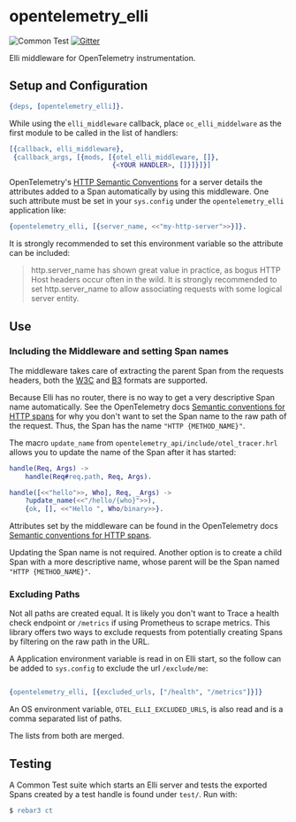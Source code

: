 # opentelemetry_elli

![Common Test](https://github.com/opentelemetry-beam/opentelemetry_elli/workflows/Common%20Test/badge.svg) [![Gitter](https://badges.gitter.im/open-telemetry/opentelemetry-erlang.svg)](https://gitter.im/open-telemetry/opentelemetry-erlang?utm_source=badge&utm_medium=badge&utm_campaign=pr-badge)

Elli middleware for OpenTelemetry instrumentation.

## Setup and Configuration

``` erlang
{deps, [opentelemetry_elli]}.
```

While using the `elli_middleware` callback, place `oc_elli_middelware` as the first module to be called in the list of handlers:

``` erlang
[{callback, elli_middleware},
 {callback_args, [{mods, [{otel_elli_middleware, []},
                          {<YOUR HANDLER>, []}]}]}]
```



OpenTelemetry's [HTTP Semantic Conventions](https://github.com/open-telemetry/opentelemetry-specification/blob/master/specification/data-http.md#http-server) for a server details the attributes added to a Span automatically by using this middleware. One such attribute must be set in your `sys.config` under the `opentelemetry_elli` application like:

``` erlang
{opentelemetry_elli, [{server_name, <<"my-http-server">>}]}.
```

It is strongly recommended to set this environment variable so the attribute can be included:

> http.server_name has shown great value in practice, as bogus HTTP Host headers occur often in the wild. It is strongly recommended to set http.server_name to allow associating requests with some logical server entity.

## Use

### Including the Middleware and setting Span names

The middleware takes care of extracting the parent Span from the requests
headers, both the [W3C](https://w3c.github.io/trace-context/) and [B3](https://github.com/openzipkin/b3-propagation) formats are supported.

Because Elli has no router, there is no way to get a very descriptive Span
name automatically. See the OpenTelemetry docs [Semantic conventions for HTTP spans](https://github.com/open-telemetry/opentelemetry-specification/blob/master/specification/data-http.md#name) for
why you don't want to set the Span name to the raw path of the request. Thus,
the Span has the name `"HTTP {METHOD_NAME}"`.

The macro `update_name` from `opentelemetry_api/include/otel_tracer.hrl` allows you
to update the name of the Span after it has started:

``` erlang
handle(Req, Args) ->
    handle(Req#req.path, Req, Args).

handle([<<"hello">>, Who], Req, _Args) ->
    ?update_name(<<"/hello/{who}">>),
    {ok, [], <<"Hello ", Who/binary>>}.
```

Attributes set by the middleware can be found in the OpenTelemetry docs [Semantic
conventions for HTTP spans](https://github.com/open-telemetry/opentelemetry-specification/blob/master/specification/data-http.md).

Updating the Span name is not required. Another option is to create a child Span
with a more descriptive name, whose parent will be the Span named `"HTTP
{METHOD_NAME}"`.

### Excluding Paths

Not all paths are created equal. It is likely you don't want to Trace a health
check endpoint or `/metrics` if using Prometheus to scrape metrics. This
library offers two ways to exclude requests from potentially creating Spans by
filtering on the raw path in the URL.

A Application environment variable is read in on Elli start, so the follow can
be added to `sys.config` to exclude the url `/exclude/me`:

``` erlang

{opentelemetry_elli, [{excluded_urls, ["/health", "/metrics"]}]}
```

An OS environment variable, `OTEL_ELLI_EXCLUDED_URLS`, is also read and is
a comma separated list of paths.

The lists from both are merged.

## Testing

A Common Test suite which starts an Elli server and tests the exported Spans created by a test handle is found under `test/`. Run with:

``` erlang
$ rebar3 ct
```
